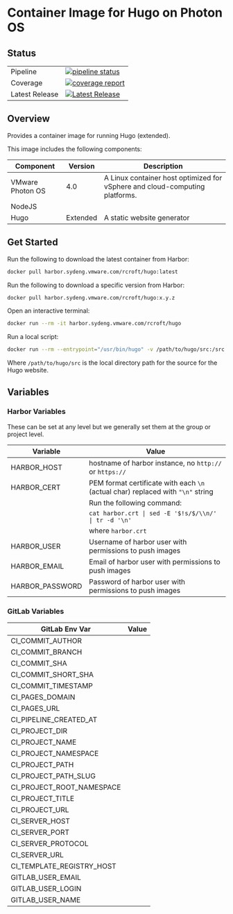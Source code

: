 # Container Image for Hugo on Photon OS

## Status

|                |                                                                                                                                                                          |
|----------------|--------------------------------------------------------------------------------------------------------------------------------------------------------------------------|
| Pipeline       | [![pipeline status](https://gitlab.eng.vmware.com/sydney/containers/hugo/badges/main/pipeline.svg)](https://gitlab.eng.vmware.com/sydney/containers/hugo/-/commits/main) |
| Coverage       | [![coverage report](https://gitlab.eng.vmware.com/sydney/containers/hugo/badges/main/coverage.svg)](https://gitlab.eng.vmware.com/sydney/containers/hugo/-/commits/main) |
| Latest Release | [![Latest Release](https://gitlab.eng.vmware.com/sydney/containers/hugo/-/badges/release.svg)](https://gitlab.eng.vmware.com/sydney/containers/hugo/-/releases)          |

## Overview

Provides a container image for running Hugo (extended).

This image includes the following components:

| Component        | Version  | Description                                                                 |
|------------------|----------|-----------------------------------------------------------------------------|
| VMware Photon OS | 4.0      | A Linux container host optimized for vSphere and cloud-computing platforms. |
| NodeJS           |          |                                                                             |
| Hugo             | Extended | A static website generator                                                  |

## Get Started

Run the following to download the latest container from Harbor:

```bash
docker pull harbor.sydeng.vmware.com/rcroft/hugo:latest
```

Run the following to download a specific version from Harbor:

```bash
docker pull harbor.sydeng.vmware.com/rcroft/hugo:x.y.z
```

Open an interactive terminal:

```bash
docker run --rm -it harbor.sydeng.vmware.com/rcroft/hugo
```

Run a local script:

```bash
docker run --rm --entrypoint="/usr/bin/hugo" -v /path/to/hugo/src:/src -w /src harbor.sydeng.vmware.com/rcroft/hugo
```

Where `/path/to/hugo/src` is the local directory path for the source for the Hugo website.

## Variables

### Harbor Variables

These can be set at any level but we generally set them at the group or project level.

| Variable        | Value                                                                           |
|-----------------|---------------------------------------------------------------------------------|
| HARBOR_HOST     | hostname of harbor instance, no `http://` or `https://`                         |
| HARBOR_CERT     | PEM format certificate with each `\n` (actual char) replaced with `"\n"` string |
|                 | Run the following command:                                                      |
|                 | `cat harbor.crt \| sed -E '$!s/$/\\n/' \| tr -d '\n'`                           |
|                 | where `harbor.crt`                                                              |
| HARBOR_USER     | Username of harbor user with permissions to push images                         |
| HARBOR_EMAIL    | Email  of harbor user with permissions to push images                           |
| HARBOR_PASSWORD | Password of harbor user with permissions to push images                         |

### GitLab Variables

| GitLab Env Var            | Value |
|---------------------------|-------|
| CI_COMMIT_AUTHOR          |       |
| CI_COMMIT_BRANCH          |       |
| CI_COMMIT_SHA             |       |
| CI_COMMIT_SHORT_SHA       |       |
| CI_COMMIT_TIMESTAMP       |       |
| CI_PAGES_DOMAIN           |       |
| CI_PAGES_URL              |       |
| CI_PIPELINE_CREATED_AT    |       |
| CI_PROJECT_DIR            |       |
| CI_PROJECT_NAME           |       |
| CI_PROJECT_NAMESPACE      |       |
| CI_PROJECT_PATH           |       |
| CI_PROJECT_PATH_SLUG      |       |
| CI_PROJECT_ROOT_NAMESPACE |       |
| CI_PROJECT_TITLE          |       |
| CI_PROJECT_URL            |       |
| CI_SERVER_HOST            |       |
| CI_SERVER_PORT            |       |
| CI_SERVER_PROTOCOL        |       |
| CI_SERVER_URL             |       |
| CI_TEMPLATE_REGISTRY_HOST |       |
| GITLAB_USER_EMAIL         |       |
| GITLAB_USER_LOGIN         |       |
| GITLAB_USER_NAME          |       |
